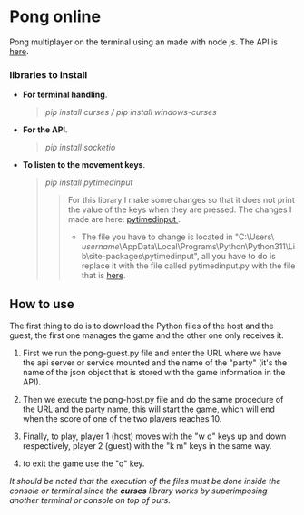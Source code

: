 # Pong online

Pong multiplayer on the terminal using an made with node js. The API is [here](https://github.com/LipezJ/ApiPong).

### libraries to install
* **For terminal handling**.
  > _pip install curses / pip install windows-curses_
* **For the API**.
  > _pip install socketio_
* **To listen to the movement keys**.
  > _pip install pytimedinput_
  > > For this library I make some changes so that it does not print the value of the keys when they are pressed.
  > > The changes I made are here: [ pytimedinput ](https://github.com/WereCatf/pytimedinput/pull/3/commits/899882bb03070d35239a96541fb60966bf84c401).
  > > - The file you have to change is located in "C:\Users\ *username*\AppData\Local\Programs\Python\Python311\Lib\site-packages\pytimedinput", all you have to do is replace it with the file called pytimedinput.py with the file that is [here](https://github.com/LipezJ/pytimedinput/blob/patch-1/pytimedinput/pytimedinput.py).

## How to use
The first thing to do is to download the Python files of the host and the guest, the first one manages the game and the other one only receives it.

1. First we run the pong-guest.py file and enter the URL where we have the api server or service mounted and the name of the "party" (it's the name of the json object that is stored with the game information in the API).

2. Then we execute the pong-host.py file and do the same procedure of the URL and the party name, this will start the game, which will end when the score of one of the two players reaches 10.

3. Finally, to play, player 1 (host) moves with the "w d" keys up and down respectively, player 2 (guest) with the "k m" keys in the same way.

4. to exit the game use the "q" key.

_It should be noted that the execution of the files must be done inside the console or terminal since the **curses** library works by superimposing another terminal or console on top of ours._
